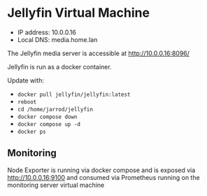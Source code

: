 # Jellyfin Virtual Machine

- IP address: 10.0.0.16
- Local DNS: media.home.lan

The Jellyfin media server is accessible at http://10.0.0.16:8096/

Jellyfin is run as a docker container.

Update with:

- `docker pull jellyfin/jellyfin:latest`
- `reboot`
- `cd /home/jarrod/jellyfin`
- `docker compose down`
- `docker compose up -d`
- `docker ps`

## Monitoring

Node Exporter is running via docker compose and is exposed via http://10.0.0.16:9100 and consumed via Prometheus running on the monitoring server virtual machine
